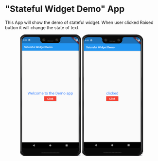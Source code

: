 # "Stateful Widget Demo" App

This App will show the demo of stateful widget. When user clicked Raised button it will change the state of text. 

<p align="center">
<img src="https://github.com/MeetSuvariya25/WCMC_AppDevelopment/blob/main/Stateful%20Widget%20Demo/std3.PNG" width="200" height="400" />
<img src="https://github.com/MeetSuvariya25/WCMC_AppDevelopment/blob/main/Stateful%20Widget%20Demo/std4.PNG" width="200" height="400" />
</p>
